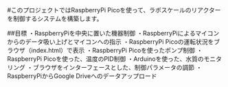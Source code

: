 #このプロジェクトではRaspberryPi Picoを使って、ラボスケールのリアクターを制御するシステムを構築します。

##目標
・RaspberryPiを中央に置いた機器制御
・RaspberryPiによるマイコンからのデータ吸い上げとマイコンへの指示
・RaspberryPi Picoの運転状況をブラウザ（index.html）で表示
・RaspberryPi Picoを使ったポンプ制御
・RaspberryPi Picoを使った、温度のPID制御
・Arduinoを使った、水質のモニタリング
・ブラウザをインターフェースとした、制御パラメータの調節
・RaspberryPiからGoogle Driveへのデータアップロード
